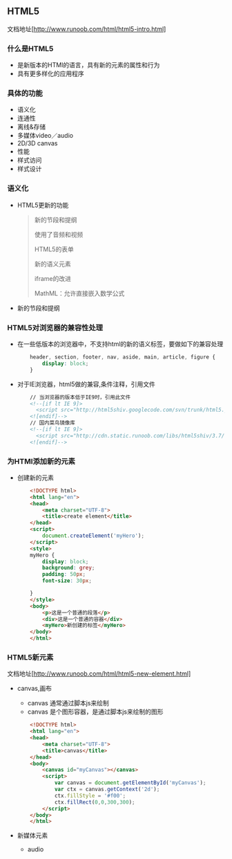 ## HTML5
文档地址[http://www.runoob.com/html/html5-intro.html]
### 什么是HTML5
+ 是新版本的HTMl的语言，具有新的元素的属性和行为
+ 具有更多样化的应用程序

### 具体的功能
+ 语义化
+ 连通性
+ 离线&存储
+ 多媒体video／audio
+ 2D/3D canvas
+ 性能
+ 样式访问
+ 样式设计


### 语义化
+ HTML5更新的功能
	> 新的节段和提纲
	> 
	> 使用了音频和视频
	> 
	> HTML5的表单
	> 
	> 新的语义元素
	> 
	> iframe的改进
	> 
	> MathML：允许直接嵌入数学公式
+ 新的节段和提纲

### HTML5对浏览器的兼容性处理
+ 在一些低版本的浏览器中，不支持html的新的语义标签，要做如下的兼容处理
	```css
		header, section, footer, nav, aside, main, article, figure {
			display: block;
		}
	```
+ 对于IE浏览器，html5做的兼容,条件注释，引用文件
	```html
		// 当浏览器的版本低于IE9时，引用此文件
		<!--[if lt IE 9]>
		  <script src="http://html5shiv.googlecode.com/svn/trunk/html5.js"></script>
		<![endif]-->
		// 国内菜鸟镜像库
		<!--[if lt IE 9]>
		  <script src="http://cdn.static.runoob.com/libs/html5shiv/3.7/html5shiv.min.js"></script>
		<![endif]-->
	```

### 为HTMl添加新的元素
+ 创建新的元素
	```html
		<!DOCTYPE html>
		<html lang="en">
		<head>
			<meta charset="UTF-8">
			<title>create element</title>
		</head>
		<script>
			document.createElement('myHero');
		</script>
		<style>
		myHero {
			display: block;
			background: grey;
			padding: 50px;
			font-size: 30px;

		}
		</style>
		<body>
			<p>这是一个普通的段落</p>
			<div>这是一个普通的容器</div>		
			<myHero>新创建的标签</myHero>
		</body>
		</html>
	```

### HTML5新元素
文档地址[http://www.runoob.com/html/html5-new-element.html]
+ canvas,画布
	- canvas 通常通过脚本js来绘制
	- canvas 是个图形容器，是通过脚本js来绘制的图形
	```html
		<!DOCTYPE html>
		<html lang="en">
		<head>
			<meta charset="UTF-8">
			<title>canvas</title>
		</head>
		<body>
			<canvas id="myCanvas"></canvas>
			<script>
				var canvas = document.getElementById('myCanvas');
				var ctx = canvas.getContext('2d');
				ctx.fillStyle = '#f00';
				ctx.fillRect(0,0,300,300);
			</script>
		</body>
		</html>
	```

+ 新媒体元素
	- audio 



















